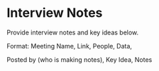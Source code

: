 # Interview Notes
Provide interview notes and key ideas below.

Format:
Meeting Name, Link, People, Data, 

Posted by (who is making notes), Key Idea, Notes